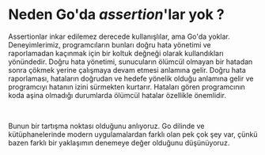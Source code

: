 # Neden Go'da *assertion*'lar yok ?

Assertionlar inkar edilemez derecede kullanışlılar, ama Go'da yoklar.
Deneyimlerimiz, programcıların bunları doğru hata yönetimi ve raporlamadan kaçınmak için bir koltuk değneği olarak kullandıkları yönündedir.
Doğru hata yönetimi, sunucuların ölümcül olmayan bir hatadan sonra çökmek yerine çalışmaya devam etmesi anlamına gelir.
Doğru hata raporlaması, hataların doğrudan ve hedefe yönelik olduğu anlamına gelir ve programcıyı hatanın izini sürmekten kurtarır.
Hataları gören programcının koda aşina olmadığı durumlarda ölümcül hatalar özellikle önemlidir.

<br>

Bunun bir tartışma noktası olduğunu anlıyoruz.
Go dilinde ve kütüphanelerinde modern uygulamalardan farklı olan pek çok şey var, çünkü bazen farklı bir yaklaşımın denemeye değer olduğunu düşünüyoruz.